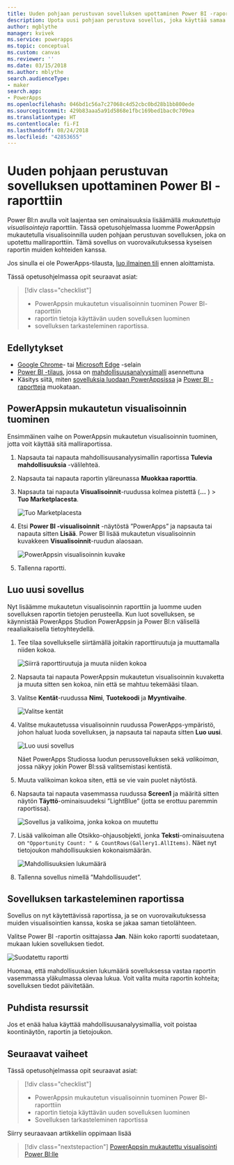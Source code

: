 ```yaml
---
title: Uuden pohjaan perustuvan sovelluksen upottaminen Power BI -raporttiin | Microsoft Docs
description: Upota uusi pohjaan perustuva sovellus, joka käyttää samaa tietolähdettä ja voidaan suodattaa samalla tavalla kuin muut raporttikohteet
author: mgblythe
manager: kvivek
ms.service: powerapps
ms.topic: conceptual
ms.custom: canvas
ms.reviewer: ''
ms.date: 03/15/2018
ms.author: mblythe
search.audienceType:
- maker
search.app:
- PowerApps
ms.openlocfilehash: 046bd1c56a7c27068c4d52cbc0bd28b1bb800ede
ms.sourcegitcommit: 429b83aaa5a91d5868e1fbc169bed1bac0c709ea
ms.translationtype: HT
ms.contentlocale: fi-FI
ms.lasthandoff: 08/24/2018
ms.locfileid: "42853655"
---
```

# <a name="embed-a-new-canvas-app-in-a-power-bi-report"></a>Uuden pohjaan perustuvan sovelluksen upottaminen Power BI -raporttiin

Power BI:n avulla voit laajentaa sen ominaisuuksia lisäämällä *mukautettuja visualisointeja* raporttiin. Tässä opetusohjelmassa luomme PowerAppsin mukautetulla visualisoinnilla uuden pohjaan perustuvan sovelluksen, joka on upotettu malliraporttiin. Tämä sovellus on vuorovaikutuksessa kyseisen raportin muiden kohteiden kanssa.

Jos sinulla ei ole PowerApps-tilausta, [luo ilmainen tili](../signup-for-powerapps.md) ennen aloittamista.

Tässä opetusohjelmassa opit seuraavat asiat:
> [!div class="checklist"]
> * PowerAppsin mukautetun visualisoinnin tuominen Power BI- raporttiin
> * raportin tietoja käyttävän uuden sovelluksen luominen
> * sovelluksen tarkasteleminen raportissa.

## <a name="prerequisites"></a>Edellytykset

* [Google Chrome](https://www.google.com/chrome/browser/)- tai [Microsoft Edge](https://www.microsoft.com/windows/microsoft-edge) -selain
* [Power BI -tilaus](https://docs.microsoft.com/power-bi/service-self-service-signup-for-power-bi), jossa on [mahdollisuusanalyysimalli](https://docs.microsoft.com/power-bi/sample-opportunity-analysis#get-the-content-pack-for-this-sample) asennettuna
* Käsitys siitä, miten [sovelluksia luodaan PowerAppsissa](data-platform-create-app-scratch.md) ja [Power BI -raportteja](https://docs.microsoft.com/power-bi/service-the-report-editor-take-a-tour) muokataan.

## <a name="import-the-powerapps-custom-visual"></a>PowerAppsin mukautetun visualisoinnin tuominen

Ensimmäinen vaihe on PowerAppsin mukautetun visualisoinnin tuominen, jotta voit käyttää sitä malliraportissa.

1. Napsauta tai napauta mahdollisuusanalyysimallin raportissa **Tulevia mahdollisuuksia** -välilehteä.

2. Napsauta tai napauta raportin yläreunassa **Muokkaa raporttia**.

3. Napsauta tai napauta **Visualisoinnit**-ruudussa kolmea pistettä (**...** ) > **Tuo Marketplacesta**. 

    ![Tuo Marketplacesta](media/embed-powerapps-powerbi/import-visual.png)

4. Etsi **Power BI -visualisoinnit** -näytöstä ”PowerApps” ja napsauta tai napauta sitten **Lisää**. Power BI lisää mukautetun visualisoinnin kuvakkeen **Visualisoinnit**-ruudun alaosaan.

    ![PowerAppsin visualisoinnin kuvake](media/embed-powerapps-powerbi/powerapps-icon.png)

5. Tallenna raportti.

## <a name="create-a-new-app"></a>Luo uusi sovellus
Nyt lisäämme mukautetun visualisoinnin raporttiin ja luomme uuden sovelluksen raportin tietojen perusteella. Kun luot sovelluksen, se käynnistää PowerApps Studion PowerAppsin ja Power BI:n välisellä reaaliaikaisella tietoyhteydellä.

1. Tee tilaa sovellukselle siirtämällä joitakin raporttiruutuja ja muuttamalla niiden kokoa.

    ![Siirrä raporttiruutuja ja muuta niiden kokoa](media/embed-powerapps-powerbi/move-resize.png)

2. Napsauta tai napauta PowerAppsin mukautetun visualisoinnin kuvaketta ja muuta sitten sen kokoa, niin että se mahtuu tekemääsi tilaan.

3. Valitse **Kentät**-ruudussa **Nimi**, **Tuotekoodi** ja **Myyntivaihe**. 

    ![Valitse kentät](media/embed-powerapps-powerbi/select-fields.png)

4. Valitse mukautetussa visualisoinnin ruudussa PowerApps-ympäristö, johon haluat luoda sovelluksen, ja napsauta tai napauta sitten **Luo uusi**.

    ![Luo uusi sovellus](media/embed-powerapps-powerbi/create-new-app.png)

    Näet PowerApps Studiossa luodun perussovelluksen sekä *valikoiman*, jossa näkyy jokin Power BI:ssä valitsemistasi kentistä.

5.  Muuta valikoiman kokoa siten, että se vie vain puolet näytöstä. 

6. Napsauta tai napauta vasemmassa ruudussa **Screen1** ja määritä sitten näytön **Täyttö**-ominaisuudeksi ”LightBlue” (jotta se erottuu paremmin raportissa).

    ![Sovellus ja valikoima, jonka kokoa on muutettu](media/embed-powerapps-powerbi/app-gallery.png)

6. Lisää valikoiman alle Otsikko-ohjausobjekti, jonka **Teksti**-ominaisuutena on `"Opportunity Count: " & CountRows(Gallery1.AllItems)`. Näet nyt tietojoukon mahdollisuuksien kokonaismäärän.

    ![Mahdollisuuksien lukumäärä](media/embed-powerapps-powerbi/opportunity-count.png)

7. Tallenna sovellus nimellä ”Mahdollisuudet”. 


## <a name="view-the-app-in-the-report"></a>Sovelluksen tarkasteleminen raportissa
Sovellus on nyt käytettävissä raportissa, ja se on vuorovaikutuksessa muiden visualisointien kanssa, koska se jakaa saman tietolähteen.

Valitse Power BI -raportin osittajassa **Jan**. Näin koko raportti suodatetaan, mukaan lukien sovelluksen tiedot.

![Suodatettu raportti](media/embed-powerapps-powerbi/filtered-report.png)

Huomaa, että mahdollisuuksien lukumäärä sovelluksessa vastaa raportin vasemmassa yläkulmassa olevaa lukua. Voit valita muita raportin kohteita; sovelluksen tiedot päivitetään.


## <a name="clean-up-resources"></a>Puhdista resurssit
Jos et enää halua käyttää mahdollisuusanalyysimallia, voit poistaa koontinäytön, raportin ja tietojoukon.


## <a name="next-steps"></a>Seuraavat vaiheet
Tässä opetusohjelmassa opit seuraavat asiat:
> [!div class="checklist"]
> * PowerAppsin mukautetun visualisoinnin tuominen Power BI- raporttiin
> * raportin tietoja käyttävän uuden sovelluksen luominen
> * Sovelluksen tarkasteleminen raportissa

Siirry seuraavaan artikkeliin oppimaan lisää
> [!div class="nextstepaction"]
> [PowerAppsin mukautettu visualisointi Power BI:lle](powerapps-custom-visual.md)

